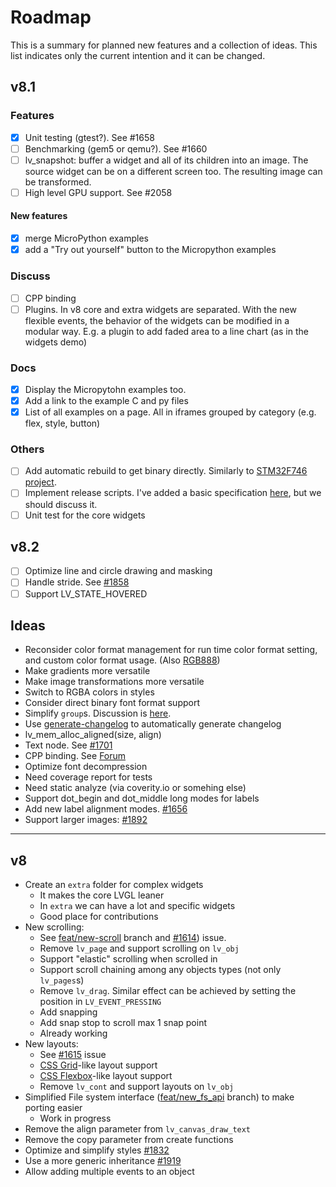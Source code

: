 # Roadmap

This is a summary for planned new features and a collection of ideas.
This list indicates only the current intention and it can be changed.

## v8.1
### Features
- [x] Unit testing (gtest?). See #1658
- [ ] Benchmarking (gem5 or qemu?). See #1660  
- [ ] lv_snapshot: buffer a widget and all of its children into an image. The source widget can be on a different screen too. The resulting image can be transformed.
- [ ] High level GPU support. See #2058

#### New features
- [x] merge MicroPython examples
- [x] add a "Try out yourself" button to the Micropython examples
  
### Discuss
- [ ] CPP binding  
- [ ] Plugins. In v8 core and extra widgets are separated. With the new flexible events, the behavior of the widgets can be modified in a modular way. E.g. a plugin to add faded area to a line chart (as in the widgets demo)

### Docs
- [x] Display the Micropytohn examples too.
- [x] Add a link to the example C and py files
- [x] List of all examples on a page. All in iframes grouped by category (e.g. flex, style, button)

### Others
- [ ] Add automatic rebuild to get binary directly. Similarly to [STM32F746 project](https://github.com/lvgl/lv_port_stm32f746_disco#try-it-with-just-a-few-clicks).
- [ ] Implement release scripts. I've added a basic specification [here](https://github.com/lvgl/lvgl/tree/master/scripts/release), but we should discuss it.
- [ ] Unit test for the core widgets

## v8.2
- [ ] Optimize line and circle drawing and masking
- [ ] Handle stride. See [#1858](https://github.com/lvgl/lvgl/issues/1858)
- [ ] Support LV_STATE_HOVERED

## Ideas
- Reconsider color format management for run time color format setting, and custom color format usage. (Also [RGB888](https://github.com/lvgl/lvgl/issues/1722))
- Make gradients more versatile
- Make image transformations more versatile
- Switch to RGBA colors in styles
- Consider direct binary font format support
- Simplify `group`s. Discussion is [here](https://forum.lvgl.io/t/lv-group-tabindex/2927/3).
- Use [generate-changelog](https://github.com/lob/generate-changelog) to automatically generate changelog
- lv_mem_alloc_aligned(size, align)
- Text node. See [#1701](https://github.com/lvgl/lvgl/issues/1701#issuecomment-699479408)
- CPP binding. See [Forum](https://forum.lvgl.io/t/is-it-possible-to-officially-support-optional-cpp-api/2736)
- Optimize font decompression
- Need coverage report for tests
- Need static analyze (via coverity.io or somehing else)
- Support dot_begin and dot_middle long modes for labels
- Add new label alignment modes. [#1656](https://github.com/lvgl/lvgl/issues/1656)
- Support larger images: [#1892](https://github.com/lvgl/lvgl/issues/1892)

--- 

## v8
- Create an `extra` folder for complex widgets
   - It makes the core LVGL leaner
   - In `extra` we can have a lot and specific widgets
   - Good place for contributions
- New scrolling:
  - See [feat/new-scroll](https://github.com/lvgl/lvgl/tree/feat/new-scroll) branch and  [#1614](https://github.com/lvgl/lvgl/issues/1614)) issue.
  - Remove `lv_page` and support scrolling on `lv_obj`
  - Support "elastic" scrolling when scrolled in
  - Support scroll chaining among any objects types (not only `lv_pages`s)
  - Remove `lv_drag`. Similar effect can be achieved by setting the position in `LV_EVENT_PRESSING`
  - Add snapping
  - Add snap stop to scroll max 1 snap point
  - Already working
- New layouts:
  - See [#1615](https://github.com/lvgl/lvgl/issues/1615) issue
  - [CSS Grid](https://css-tricks.com/snippets/css/a-guide-to-grid/)-like layout support
  - [CSS Flexbox](https://css-tricks.com/snippets/css/a-guide-to-flexbox/)-like layout support
  - Remove `lv_cont` and support layouts on `lv_obj`
- Simplified File system interface ([feat/new_fs_api](https://github.com/lvgl/lvgl/tree/feat/new-fs-api) branch) to make porting easier
  - Work in progress
- Remove the align parameter from `lv_canvas_draw_text`
- Remove the copy parameter from create functions
- Optimize and simplify styles [#1832](https://github.com/lvgl/lvgl/issues/1832)
- Use a more generic inheritance [#1919](https://github.com/lvgl/lvgl/issues/1919)
- Allow adding multiple events to an object

